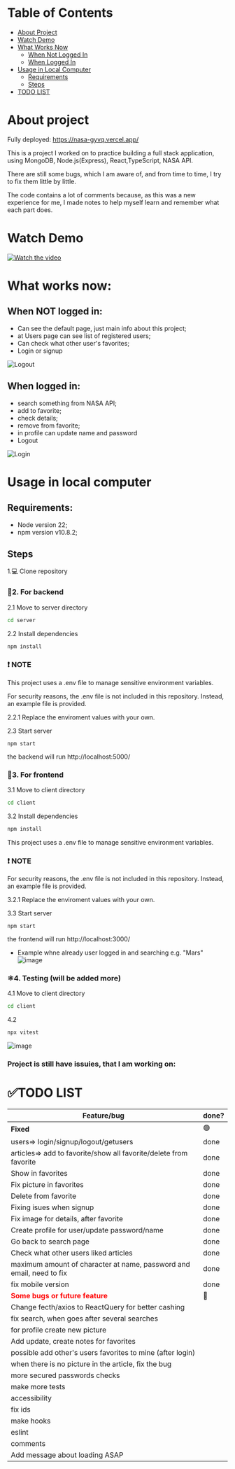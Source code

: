# Table of Contents

- [About Project](#about-project)
- [Watch Demo](#watch-demo)
- [What Works Now](#what-works-now)
  - [When Not Logged In](#when-not-logged-in)
  - [When Logged In](#when-logged-in)
- [Usage in Local Computer](#usage-in-local-computer)
  - [Requirements](#requirements)
  - [Steps](#steps)
- [TODO LIST](#todo-list)

# About project 

Fully deployed: https://nasa-gyvq.vercel.app/

This is a project I worked on to practice building a full stack application, using MongoDB, Node.js(Express), React,TypeScript, NASA API.

There are still some bugs, which I am aware of, and from time to time, I try to fix them little by little.

The code contains a lot of comments because, as this was a new experience for me, I made notes to help myself learn and remember what each part does.

# Watch Demo
[![Watch the video](https://i.vimeocdn.com/filter/overlay?src0=https%3A%2F%2Fi.vimeocdn.com%2Fvideo%2F1979766631-dc12e9bbcf084abbfb80d6d6f0e3f0ae97ff50b5382bfeb39c435850e53b3e2a-d_295x166&src1=http%3A%2F%2Ff.vimeocdn.com%2Fp%2Fimages%2Fcrawler_play.png)](https://vimeo.com/1054408419/fd1d62809b)

# What works now:
## When NOT logged in:
- Can see the default page, just main info about this project;
- at Users page can see list of registered users;
- Can check what other user's favorites;
- Login or signup

![Logout](https://github.com/user-attachments/assets/4c165120-431c-433d-9e2d-26e709c45df9)

## When logged in:
- search something from NASA API;
- add to favorite;
- check details;
- remove from favorite;
- in profile can update name and password
- Logout
  
![Login](https://github.com/user-attachments/assets/051d0a25-4da4-4dae-b696-6012b7d9608f)

# Usage in local computer
## Requirements:
- Node version 22;
- npm version v10.8.2;

## Steps
1.💻 Clone repository

 ### 🚀2. For backend
2.1 Move to server directory
```bash
cd server
```
2.2 Install dependencies
```bash
npm install
```
### ❗ NOTE
This project uses a .env file to manage sensitive environment variables. 

For security reasons, the .env file is not included in this repository. Instead, an example file is provided.

2.2.1 Replace the enviroment values with your own.
    
2.3 Start server
```
npm start
```
the backend will run http://localhost:5000/

 ### 🚀3. For frontend
3.1 Move to client directory
```bash
cd client
```
3.2 Install dependencies
```bash
npm install
```
This project uses a .env file to manage sensitive environment variables. 
### ❗ NOTE
For security reasons, the .env file is not included in this repository. Instead, an example file is provided.

3.2.1 Replace the enviroment values with your own.
  
3.3 Start server
```
npm start
```
the frontend will run http://localhost:3000/
- Example whne already user logged in and searching e.g. "Mars"
![image](https://github.com/user-attachments/assets/4d4ee975-f57f-4953-a4c1-69c831f0cdaa)



 ### ⚛️4. Testing (will be added more)
4.1 Move to client directory
```bash
cd client
```
4.2 
```bash
npx vitest
```
![image](https://github.com/user-attachments/assets/aec848d0-17a8-4b27-beac-4b5e7e04fb29)


### Project is still have issuies, that I am working on:
# ✅TODO LIST
| Feature/bug | done? | 
|----------|----------|
| **Fixed** | 🟢|
  users=> login/signup/logout/getusers | done  |
  articles=> add to favorite/show all favorite/delete from favorite | done  |
| Show in favorites| done |
| Fix picture in favorites | done |
| Delete from favorite |  done|
| Fixing isues when signup | done |
| Fix image for details, after favorite | done |
| Create profile for user/update password/name |  done|
| Go back to search page | done |
| Check what other users liked articles | done |
| maximum amount of character at name, password and email, need to fix| done |
| fix mobile version | done |
|<span style="color:red;">**Some bugs or future feature**</span>  | 🔴 |
| Change fecth/axios to ReactQuery for better cashing  |  |
| fix search, when goes after several searches |  |
| for profile create new picture |  |
| Add update, create notes for favorites |  |
| possible add other's users favorites to mine (after login)|  |
| when there is no picture in the article, fix the bug|  |
| more secured passwords checks|  |
| make more tests|  |
| accessibility |  |
| fix ids |  |
| make hooks|  |
| eslint |  |
| comments|  |
| Add message about loading ASAP|  |


